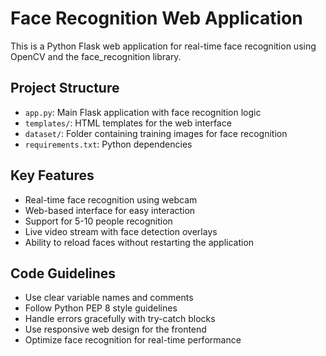 <!-- Use this file to provide workspace-specific custom instructions to Copilot. For more details, visit https://code.visualstudio.com/docs/copilot/copilot-customization#_use-a-githubcopilotinstructionsmd-file -->

# Face Recognition Web Application

This is a Python Flask web application for real-time face recognition using OpenCV and the face_recognition library.

## Project Structure
- `app.py`: Main Flask application with face recognition logic
- `templates/`: HTML templates for the web interface
- `dataset/`: Folder containing training images for face recognition
- `requirements.txt`: Python dependencies

## Key Features
- Real-time face recognition using webcam
- Web-based interface for easy interaction
- Support for 5-10 people recognition
- Live video stream with face detection overlays
- Ability to reload faces without restarting the application

## Code Guidelines
- Use clear variable names and comments
- Follow Python PEP 8 style guidelines
- Handle errors gracefully with try-catch blocks
- Use responsive web design for the frontend
- Optimize face recognition for real-time performance
